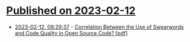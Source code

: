 # [Published on 2023-02-12](index.md)

* [2023-02-12, 08:29:37](https://news.ycombinator.com/item?id=34761052) - [Correlation Between the Use of Swearwords and Code Quality in Open Source Code? [pdf]](https://cme.h-its.org/exelixis/pubs/JanThesis.pdf)
